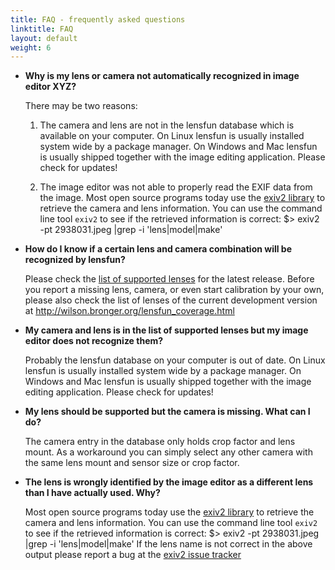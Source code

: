 ```yaml
---
title: FAQ - frequently asked questions
linktitle: FAQ
layout: default
weight: 6
---
```


* __Why is my lens or camera not automatically recognized in image editor XYZ?__

    There may be two reasons:
    1. The camera and lens are not in the lensfun database which is available on your computer. 
       On Linux lensfun is usually installed system wide by a package manager. On Windows and Mac
       lensfun is usually shipped together with the image editing application. Please check for updates!

    2. The image editor was not able to properly read the EXIF data from the image. Most open 
       source programs today use the <a href="http://www.exiv2.org/">exiv2 library</a> to retrieve 
       the camera and lens information. You can use the command line tool `exiv2` to see if 
       the retrieved information is correct:
           $> exiv2 -pt 2938031.jpeg |grep -i 'lens\|model\|make'

* __How do I know if a certain lens and camera combination will be recognized by lensfun?__

    Please check the <a href="/lenslist/">list of supported lenses</a> for the latest release. Before 
    you report a missing lens, camera, or even start calibration by your own, please also check the 
    list of lenses of the current development version at 
    <a href="http://wilson.bronger.org/lensfun_coverage.html">
    http://wilson.bronger.org/lensfun_coverage.html</a>

* __My camera and lens is in the list of supported lenses but my image editor does not recognize them?__

    Probably the lensfun database on your computer is out of date. On Linux lensfun is usually 
    installed system wide by a package manager. On Windows and Mac lensfun is usually shipped 
    together with the image editing application. Please check for updates!

* __My lens should be supported but the camera is missing. What can I do?__

    The camera entry in the database only holds crop factor and lens mount. As a workaround you 
    can simply select any other camera with the same lens mount and sensor size or crop factor. 

* __The lens is wrongly identified by the image editor as a different lens than I have actually used. Why?__

    Most open source programs today use the <a href="http://www.exiv2.org/">exiv2 library</a> to 
    retrieve the camera and lens information. You can use the command line tool `exiv2` to see if 
    the retrieved information is correct:
           $> exiv2 -pt 2938031.jpeg |grep -i 'lens\|model\|make'
    If the lens name is not correct in the above output please report a bug at the 
    <a href="http://dev.exiv2.org/projects/exiv2/issues">exiv2 issue tracker</a>
    
